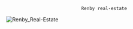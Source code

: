                                 Renby real-estate



![Renby_Real-Estate](https://github.com/samad13/realEstate-webApp/assets/61961655/00bbfcca-9919-40df-a372-46e33fd311bc)
